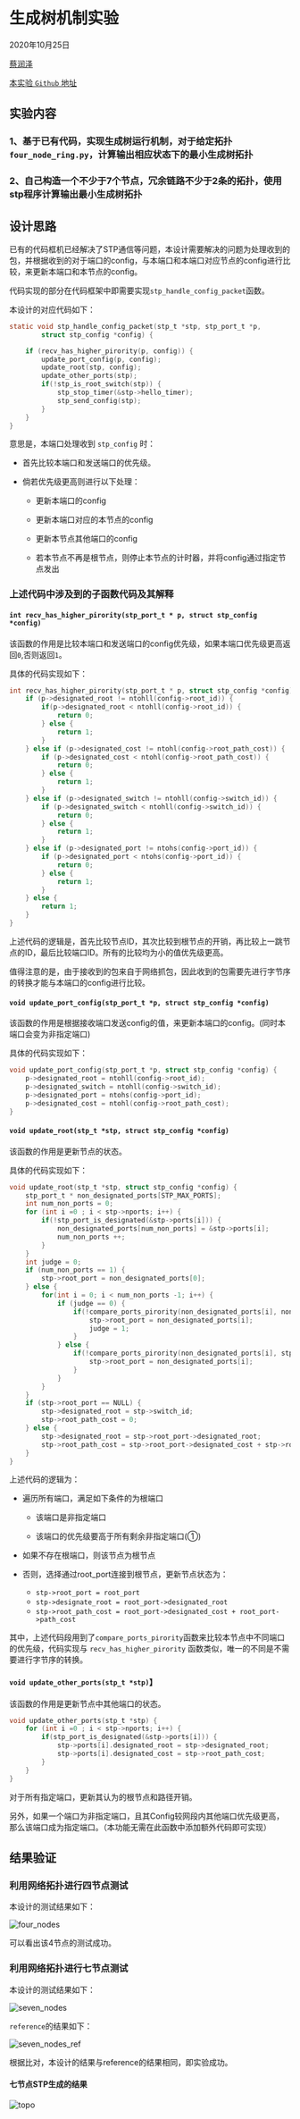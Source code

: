 # 生成树机制实验

2020年10月25日

[蔡润泽](https://github.com/RenzoTsai)

[本实验 `Github` 地址](https://github.com/RenzoTsai/UCAS-Computer-Network/tree/master/EXP06-STP)

## 实验内容

### 1、基于已有代码，实现生成树运行机制，对于给定拓扑`four_node_ring.py`，计算输出相应状态下的最小生成树拓扑

### 2、自己构造一个不少于7个节点，冗余链路不少于2条的拓扑，使用stp程序计算输出最小生成树拓扑

## 设计思路

已有的代码框机已经解决了STP通信等问题，本设计需要解决的问题为处理收到的包，并根据收到的对于端口的config，与本端口和本端口对应节点的config进行比较，来更新本端口和本节点的config。

代码实现的部分在代码框架中即需要实现`stp_handle_config_packet`函数。

本设计的对应代码如下：

```c
static void stp_handle_config_packet(stp_t *stp, stp_port_t *p,
        struct stp_config *config) {

    if (recv_has_higher_pirority(p, config)) {
        update_port_config(p, config);
        update_root(stp, config);
        update_other_ports(stp);
        if(!stp_is_root_switch(stp)) {
            stp_stop_timer(&stp->hello_timer);
            stp_send_config(stp);
        }
    }
}
```

意思是，本端口处理收到 `stp_config` 时：

* 首先比较本端口和发送端口的优先级。

* 倘若优先级更高则进行以下处理：

    - 更新本端口的config

    - 更新本端口对应的本节点的config

    - 更新本节点其他端口的config

    - 若本节点不再是根节点，则停止本节点的计时器，并将config通过指定节点发出

### 上述代码中涉及到的子函数代码及其解释

#### `int recv_has_higher_pirority(stp_port_t * p, struct stp_config *config)`

该函数的作用是比较本端口和发送端口的config优先级，如果本端口优先级更高返回`0`,否则返回`1`。

具体的代码实现如下：

```c
int recv_has_higher_pirority(stp_port_t * p, struct stp_config *config) {
    if (p->designated_root != ntohll(config->root_id)) {
        if(p->designated_root < ntohll(config->root_id)) {
            return 0;
        } else {
            return 1;
        }
    } else if (p->designated_cost != ntohl(config->root_path_cost)) {
        if (p->designated_cost < ntohl(config->root_path_cost)) {
            return 0;
        } else {
            return 1;
        }
    } else if (p->designated_switch != ntohll(config->switch_id)) {
        if (p->designated_switch < ntohll(config->switch_id)) {
            return 0;
        } else {
            return 1;
        }
    } else if (p->designated_port != ntohs(config->port_id)) {
        if (p->designated_port < ntohs(config->port_id)) {
            return 0;
        } else {
            return 1;
        }
    } else {
        return 1;
    }
}
```

上述代码的逻辑是，首先比较节点ID，其次比较到根节点的开销，再比较上一跳节点的ID，最后比较端口ID。所有的比较均为小的值优先级更高。

值得注意的是，由于接收到的包来自于网络抓包，因此收到的包需要先进行字节序的转换才能与本端口的config进行比较。

#### `void update_port_config(stp_port_t *p, struct stp_config *config)`

该函数的作用是根据接收端口发送config的值，来更新本端口的config。(同时本端口会变为非指定端口)

具体的代码实现如下：

```c
void update_port_config(stp_port_t *p, struct stp_config *config) {
    p->designated_root = ntohll(config->root_id);
    p->designated_switch = ntohll(config->switch_id);
    p->designated_port = ntohs(config->port_id);
    p->designated_cost = ntohl(config->root_path_cost);
}
```

#### `void update_root(stp_t *stp, struct stp_config *config)`

该函数的作用是更新节点的状态。

具体的代码实现如下：

```c
void update_root(stp_t *stp, struct stp_config *config) {
    stp_port_t * non_designated_ports[STP_MAX_PORTS];
    int num_non_ports = 0;
    for (int i =0 ; i < stp->nports; i++) {
        if(!stp_port_is_designated(&stp->ports[i])) {
            non_designated_ports[num_non_ports] = &stp->ports[i];
            num_non_ports ++;
        }
    }
    int judge = 0;
    if (num_non_ports == 1) {
        stp->root_port = non_designated_ports[0];
    } else {
        for(int i = 0; i < num_non_ports -1; i++) {
            if (judge == 0) {
                if(!compare_ports_pirority(non_designated_ports[i], non_designated_ports[i+1])) {
                    stp->root_port = non_designated_ports[i];
                    judge = 1;
                }
            } else {
                if(!compare_ports_pirority(non_designated_ports[i], stp->root_port)) {
                    stp->root_port = non_designated_ports[i];
                }
            }
        }
    }
    if (stp->root_port == NULL) {
        stp->designated_root = stp->switch_id;
        stp->root_path_cost = 0;
    } else {
        stp->designated_root = stp->root_port->designated_root;
        stp->root_path_cost = stp->root_port->designated_cost + stp->root_port->path_cost;
    }
}
```

上述代码的逻辑为：

* 遍历所有端口，满足如下条件的为根端口

    - 该端口是非指定端口

    - 该端口的优先级要高于所有剩余非指定端口(①)

* 如果不存在根端口，则该节点为根节点

* 否则，选择通过root_port连接到根节点，更新节点状态为：
    - `stp->root_port = root_port`
    - `stp->designate_root = root_port->designated_root`
    - `stp->root_path_cost = root_port->designated_cost + root_port->path_cost`

其中，上述代码段用到了`compare_ports_pirority`函数来比较本节点中不同端口的优先级，代码实现与 `recv_has_higher_pirority` 函数类似，唯一的不同是不需要进行字节序的转换。

#### `void update_other_ports(stp_t *stp)`】

该函数的作用是更新节点中其他端口的状态。

```c
void update_other_ports(stp_t *stp) {
    for (int i =0 ; i < stp->nports; i++) {
        if(stp_port_is_designated(&stp->ports[i])) {
            stp->ports[i].designated_root = stp->designated_root;
            stp->ports[i].designated_cost = stp->root_path_cost;
        }
    }
}
```

对于所有指定端口，更新其认为的根节点和路径开销。

另外，如果一个端口为非指定端口，且其Config较网段内其他端口优先级更高，那么该端口成为指定端口。（本功能无需在此函数中添加额外代码即可实现）

## 结果验证

### 利用网络拓扑进行四节点测试

本设计的测试结果如下：

![four_nodes](/EXP06-STP/assets/four_nodes.jpg)

可以看出该4节点的测试成功。

### 利用网络拓扑进行七节点测试

本设计的测试结果如下：

![seven_nodes](/EXP06-STP/assets/seven_nodes.jpg)

`reference`的结果如下：

![seven_nodes_ref](/EXP06-STP/assets/seven_nodes_ref.jpg)

根据比对，本设计的结果与reference的结果相同，即实验成功。

#### 七节点STP生成的结果

![topo](/EXP06-STP/assets/topo.png)
